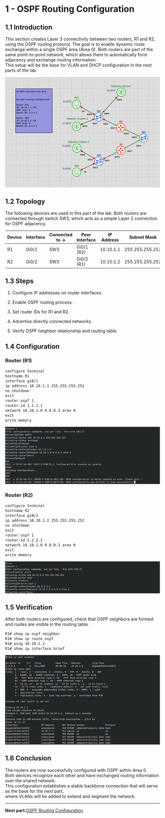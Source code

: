 
# **1 - OSPF Routing Configuration**

## **1.1 Introduction**  

This section creates Layer 3 connectivity between two routers, R1 and R2, using the OSPF routing protocol. The goal is to enable dynamic route exchange within a single OSPF area (Area 0). Both routers are part of the same point-to-point network, which allows them to automatically form adjacency and exchange routing information.  
This setup will be the base for VLAN and DHCP configuration in the next parts of the lab.

![TOPOLOGY-map-1](images/Pasted%20image%2020251007014838.png)

## **1.2 Topology**  

The following devices are used in this part of the lab. Both routers are connected through switch SW3, which acts as a simple Layer 2 connection for OSPF adjacency.

| Device | Interface | Connected to → | Peer Interface | IP Address | Subnet Mask     | Gateway |
| ------ | --------- | -------------- | -------------- | ---------- | --------------- | ------- |
| R1     | Gi0/1     | SW3            | Gi0/1 (R2)     | 10.10.1.1  | 255.255.255.252 | -       |
| R2     | Gi0/2     | SW3            | Gi0/2 (R1)     | 10.10.1.2  | 255.255.255.252 | -       |


## **1.3 Steps**

1. Configure IP addresses on router interfaces.
    
2. Enable OSPF routing process.
    
3. Set router IDs for R1 and R2.
    
4. Advertise directly connected networks.
    
5. Verify OSPF neighbor relationship and routing table.
    

## **1.4 Configuration**

### **Router (R1)**

```
configure terminal
hostname R1
interface gi0/1
ip address 10.10.1.1 255.255.255.252
no shutdown
exit
router ospf 1
router-id 1.1.1.1
network 10.10.1.0 0.0.0.3 area 0
exit
write memory
```
![OSPF-R1](images/Pasted%20image%2020251006215506.png)

### **Router (R2)**

```
configure terminal
hostname R2
interface gi0/2
ip address 10.10.1.2 255.255.255.252
no shutdown
exit
router ospf 1
router-id 2.2.2.2
network 10.10.1.0 0.0.0.3 area 0
exit
write memory
```
![OSPF-R2](images/Pasted%20image%2020251006215625.png)

## **1.5 Verification**  

After both routers are configured, check that OSPF neighbors are formed and routes are visible in the routing table.

```
R1# show ip ospf neighbor
R1# show ip route ospf
R1# ping 10.10.1.2
R1# show ip interface brief
```
![VERIFY](images/Pasted%20image%2020251006220215.png)

## **1.6 Conclusion** 

The routers are now successfully configured with OSPF within Area 0.  
Both devices recognize each other and have exchanged routing information over the shared network.  
This configuration establishes a stable backbone connection that will serve as the base for the next part,  
where VLANs will be added to extend and segment the network.

---

**Next part:**[OSPF Routing Configuration](01-ospf-routing-configuration.md)
